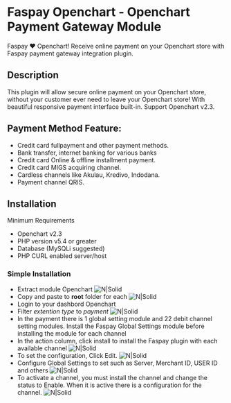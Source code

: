 # Faspay Openchart - Openchart Payment Gateway Module
 Faspay ❤️ Openchart! Receive online payment on your Openchart store with Faspay payment gateway integration plugin.

## Description
This plugin will allow secure online payment on your Openchart store, without your customer ever need to leave your Openchart store! With beautiful responsive payment interface built-in. Support Openchart v2.3.

## Payment Method Feature:
- Credit card fullpayment and other payment methods.
- Bank transfer, internet banking for various banks
- Credit card Online & offline installment payment.
- Credit card MIGS acquiring channel.
- Cardless channels like Akulau, Kredivo, Indodana.
- Payment channel QRIS.

## Installation
Minimum Requirements
- Openchart v2.3
- PHP version v5.4 or greater
- Database (MySQLi suggested)
- PHP CURL enabled server/host

 ### Simple Installation
- Extract module Openchart 
![N|Solid](https://faspay.co.id/docs/images/extract.png)
- Copy and paste to __root__ folder for each
![N|Solid](https://faspay.co.id/docs/images/extract-root.png)
- Login to your dashbord Openchart
- Filter _extention type_ to _payment_
![N|Solid](https://faspay.co.id/docs/images/extention-type.png)
- In the payment there is 1 global setting module and 22 debit channel setting modules. Install the Faspay Global Settings module before installing the module for each channel
- In the action column, click install to install the Faspay plugin with each available channel
![N|Solid](https://faspay.co.id/docs/images/install-channel.png)
- To set the configuration, Click Edit.
![N|Solid](https://faspay.co.id/docs/images/edit-channel.png)
- Configure Global Settings to set such as Server, Merchant ID, USER ID and others
![N|Solid](https://faspay.co.id/docs/images/global-setting-channel.png)
- To activate a channel, you must install the channel and change the status to Enable. When it is active there is a configuration for the channel.
![N|Solid](https://faspay.co.id/docs/images/edit-status-channel.png)
